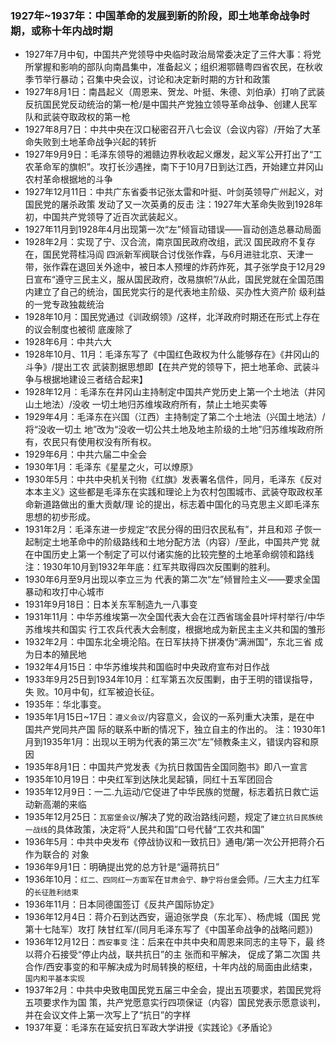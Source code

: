 ### 1927年~1937年：中国革命的发展到新的阶段，即土地革命战争时期，或称十年内战时期

- 1927年7月中旬，中国共产党领导中央临时政治局常委决定了三件大事：将党所掌握和影响的部队向南昌集中，准备起义；组织湘鄂赣粤四省农民，在秋收季节举行暴动；召集中央会议，讨论和决定新时期的方针和政策
- 1927年8月1日：南昌起义（周恩来、贺龙、叶挺、朱德、刘伯承）打响了武装反抗国民党反动统治的第一枪/是中国共产党独立领导革命战争、创建人民军队和武装夺取政权的第一枪
- 1927年8月7日：中共中央在汉口秘密召开八七会议（会议内容）/开始了大革命失败到土地革命战争兴起的转折
- 1927年9月9日：毛泽东领导的湘赣边界秋收起义爆发，起义军公开打出了“工农革命军的旗帜”。攻打长沙遇挫，南下于10月7日到达江西，开始建立井冈山农村革命根据地的斗争
- 1927年12月11日：中共广东省委书记张太雷和叶挺、叶剑英领导广州起义，对国民党的屠杀政策 发动了又一次英勇的反击
注：1927年大革命失败到1928年初，中国共产党领导了近百次武装起义。
- 1927年11月到1928年4月出现第一次“左”倾盲动错误——盲动创造总暴动局面
- 1928年2月：实现了宁、汉合流，南京国民政府改组，武汉 国民政府不复存在，国民党蒋桂冯阎 四派新军阀联合讨伐张作霖，与6月进驻北京、天津一带，张作霖在退回关外途中，被日本人预埋的炸药炸死，其子张学良于12月29日宣布“遵守三民主义，服从国民政府，改易旗帜”/从此，国民党就在全国范围内建立了自己的统治，国民党实行的是代表地主阶级、买办性大资产阶 级利益的一党专政独裁统治
- 1928年10月：国民党通过《训政纲领》/这样，北洋政府时期还在形式上存在的议会制度也被彻 底废除了
- 1928年6月：中共六大
- 1928年10月、11月：毛泽东写了《中国红色政权为什么能够存在》《井冈山的斗争》/提出工农 武装割据思想即【在共产党的领导下，把土地革命、武装斗争与根据地建设三者结合起来】
- 1928年12月：毛泽东在井冈山主持制定中国共产党历史上第一个土地法（井冈山土地法）/没收 一切土地归苏维埃政府所有，禁止土地买卖等
- 1929年4月：毛泽东在兴国（江西）主持制定了第二个土地法（兴国土地法）/将“没收一切土 地”改为“没收一切公共土地及地主阶级的土地”归苏维埃政府所有，农民只有使用权没有所有权。
- 1929年6月：中共六届二中全会
- 1930年1月：毛泽东《星星之火，可以燎原》
- 1930年5月：中共中央机关刊物《红旗》发表署名信件，同月，毛泽东《反对本本主义》这些都是毛泽东在实践和理论上为农村包围城市、武装夺取政权革命新道路做出的重大贡献/理 论的提出，标志着中国化的马克思主义即毛泽东思想的初步形成。
- 1931年2月：毛泽东进一步规定“农民分得的田归农民私有”，并且和邓
子恢一起制定土地革命中的阶级路线和土地分配方法（内容）/至此，中国共产党
就在中国历史上第一个制定了可以付诸实施的比较完整的土地革命纲领和路线
注：1930年10月到1932年年底：红军共取得四次反围剿的胜利。
- 1930年6月至9月出现以李立三为 代表的第二次“左”倾冒险主义——要求全国暴动和攻打中心城市
- 1931年9月18日：日本关东军制造九一八事变
- 1931年11月：中华苏维埃第一次全国代表大会在江西省瑞金县叶坪村举行/中华苏维埃共和国实 行工农兵代表大会制度，根据地成为新民主主义共和国的雏形
- 1932年2月：中国东北全境沦陷。在日军扶持下拼凑伪“满洲国”，东北三省
成为日本的殖民地
- 1932年4月15日：中华苏维埃共和国临时中央政府宣布对日作战
- 1933年9月25日到1934年10月：红军第五次反围剿，由于王明的错误指导，失
败。10月中旬，红军被迫长征。
- 1935年：华北事变。
- 1935年1月15日~17日：`遵义会议`/内容意义，会议的一系列重大决策，是在中
国共产党同共产国 际的联系中断的情况下，独立自主的作出的。
注：1930年1月到1935年1月：出现以王明为代表的第三次“左”倾教条主义，错误内容和原因
- 1935年8月1日：中国共产党发表《为抗日救国告全国同胞书》即八一宣言
- 1935年10月19日：中央红军到达陕北吴起镇，同红十五军团回合
- 1935年12月9日：一二.九运动/它促进了中华民族的觉醒，标志着抗日救亡运动新高潮的来临
- 1935年12月25日：`瓦窑堡会议`/解决了党的政治路线问题，规定了`建立抗日民族统一战线`的具体政策，决定将“人民共和国”口号代替“工农共和国”
- 1936年5月：中共中央发布《停战协议和一致抗日》通电/第一次公开把蒋介石作为联合的
对象
- 1936年9月1日：明确提出党的总方针是“逼蒋抗日”
- 1936年10月：`红二、四同红一方面军`在`甘肃会宁、静宁将台堡`会师。/三大主力红军的`长征胜利结束`
- 1936年11月：日本同德国签订《反共产国际协定》
- 1936年12月4日：蒋介石到达西安，逼迫张学良（东北军）、杨虎城（国民
党第十七陆军）攻打 陕甘红军/(同月毛泽东写了《中国革命战争的战略问题》)
- 1936年12月12日：`西安事变` 注：后来在中共中央和周恩来同志的主导下，最
终以蒋介石接受“停止内战，联共抗日”的主 张而和平解决， 促成了第二次国
共合作/西安事变的和平解决成为时局转换的枢纽，十年内战的局面由此结束，
`国内和平基本实现`
- 1937年2月：中共中央致电国民党五届三中全会，提出五项要求，若国民党将五项要求作为国 策，共产党愿意实行四项保证（内容）国民党表示愿意谈判，并在会议文件上第一次写上了“抗日”的字样
- 1937年夏：毛泽东在延安抗日军政大学讲授《实践论》《矛盾论》